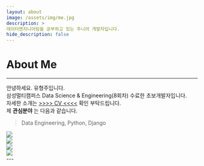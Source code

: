 ```yaml
---
layout: about
image: /assets/img/me.jpg
description: >
데이터엔지니어링을 공부하고 있는 주니어 개발자입니다.
hide_description: false
---
```

# About Me
---
<!--author-->
안녕하세요. 유형주입니다.<br>
삼성멀티캠퍼스 Data Science & Engineering(8회차) 수료한 초보개발자입니다.<br>
자세한 소개는 [>>>> CV <<<<](/public/CV.pdf) 확인 부탁드립니다.<br>
제 **관심분야** 는 다음과 같습니다.
> Data Engineering, Python, Django 
<div class="me">
<div><img src= "/assets/me/cheetah1.jpg"></div>
<div><img src= "/assets/me/cheetah2.jpg"></div>
<div><img src= "/assets/me/cheetah3.jpg"></div>
<div><img src= "/assets/me/cheetah4.jpg"></div>
</div>
<script>
$(document).ready(function(){
$('.me').slick();
});
</script>
---
